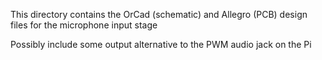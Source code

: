 This directory contains the OrCad (schematic) and Allegro (PCB) design files for the microphone input stage

Possibly include some output alternative to the PWM audio jack on the Pi
